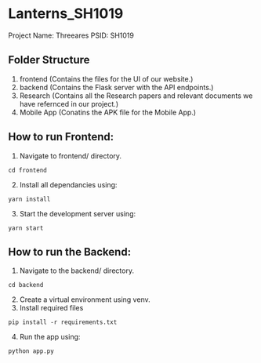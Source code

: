 # Lanterns_SH1019

Project Name: Threeares
PSID: SH1019

## Folder Structure
1. frontend (Contains the files for the UI of our website.)
2. backend (Contains the Flask server with the API endpoints.)
3. Research (Contains all the Research papers and relevant documents we have refernced in our project.)
4. Mobile App (Conatins the APK file for the Mobile App.)

## How to run Frontend:
1. Navigate to frontend/ directory.
```
cd frontend
```
2. Install all dependancies using:
```
yarn install
```
3. Start the development server using:
```
yarn start
```


## How to run the Backend:
1. Navigate to the backend/ directory.
```
cd backend
```
2. Create a virtual environment using venv.
3. Install required files 
```
pip install -r requirements.txt
```
4. Run the app using:
```
python app.py
```
